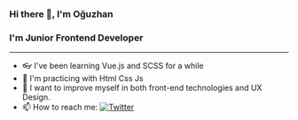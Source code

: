### Hi there 👋, I'm Oğuzhan
### I'm Junior Frontend Developer
<hr>

- 👓 I've been learning Vue.js and SCSS for a while
- 🏃 I'm practicing with Html Css Js
- 💪 I want to improve myself in both front-end technologies and UX Design.
- 📫 How to reach me: 
[![Twitter](https://img.shields.io/twitter/url/https/twitter.com/cloudposse.svg?style=social&label=Follow%20%40cloudposse)](https://twitter.com/ogzCode)
